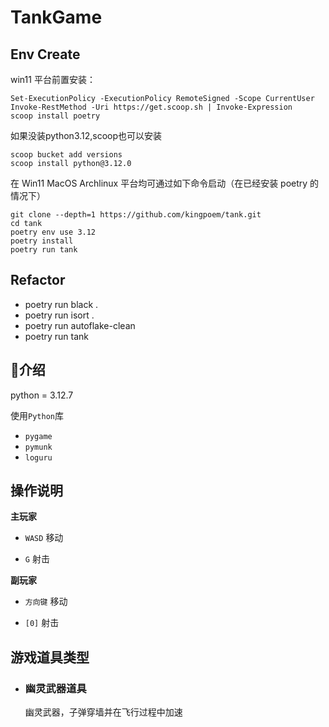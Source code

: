 # TankGame

## Env Create

win11 平台前置安装：
```shell
Set-ExecutionPolicy -ExecutionPolicy RemoteSigned -Scope CurrentUser
Invoke-RestMethod -Uri https://get.scoop.sh | Invoke-Expression
scoop install poetry
```
如果没装python3.12,scoop也可以安装
```shell
scoop bucket add versions
scoop install python@3.12.0
```

在 Win11 MacOS Archlinux 平台均可通过如下命令启动（在已经安装 poetry 的情况下）
```shell
git clone --depth=1 https://github.com/kingpoem/tank.git
cd tank
poetry env use 3.12
poetry install
poetry run tank
```
## Refactor

- poetry run black .
- poetry run isort .
- poetry run autoflake-clean
- poetry run tank

## 📄介绍

python = 3.12.7


使用`Python`库
- `pygame`
- `pymunk`
- `loguru`

## 操作说明

**主玩家**

- `WASD` 移动

- `G` 射击

**副玩家**

- `方向键` 移动

- `[0]` 射击

## 游戏道具类型

- ### 幽灵武器道具

    幽灵武器，子弹穿墙并在飞行过程中加速

